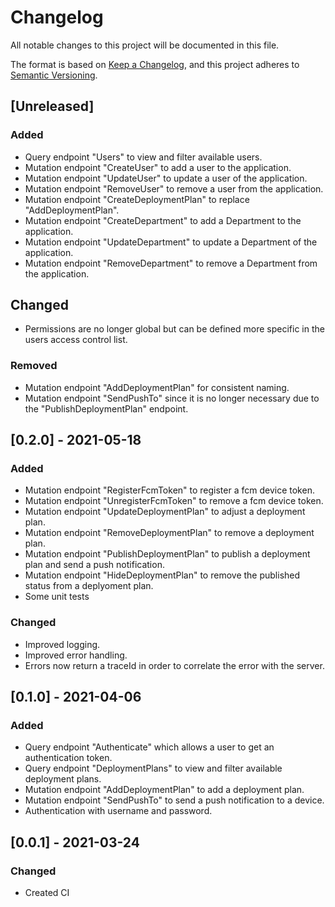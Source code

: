 # Changelog
All notable changes to this project will be documented in this file.

The format is based on [Keep a Changelog](https://keepachangelog.com/en/1.0.0/),
and this project adheres to [Semantic Versioning](https://semver.org/spec/v2.0.0.html).

## [Unreleased]
### Added
- Query endpoint "Users" to view and filter available users.
- Mutation endpoint "CreateUser" to add a user to the application.
- Mutation endpoint "UpdateUser" to update a user of the application.
- Mutation endpoint "RemoveUser" to remove a user from the application.
- Mutation endpoint "CreateDeploymentPlan" to replace "AddDeploymentPlan".
- Mutation endpoint "CreateDepartment" to add a Department to the application.
- Mutation endpoint "UpdateDepartment" to update a Department of the application.
- Mutation endpoint "RemoveDepartment" to remove a Department from the application.

## Changed
- Permissions are no longer global but can be defined more specific in the users access control list.

### Removed
- Mutation endpoint "AddDeploymentPlan" for consistent naming.
- Mutation endpoint "SendPushTo" since it is no longer necessary due to the "PublishDeploymentPlan" endpoint.

## [0.2.0] - 2021-05-18
### Added
- Mutation endpoint "RegisterFcmToken" to register a fcm device token.
- Mutation endpoint "UnregisterFcmToken" to remove a fcm device token.
- Mutation endpoint "UpdateDeploymentPlan" to adjust a deployment plan.
- Mutation endpoint "RemoveDeploymentPlan" to remove a deployment plan.
- Mutation endpoint "PublishDeploymentPlan" to publish a deployment plan and send a push notification.
- Mutation endpoint "HideDeploymentPlan" to remove the published status from a deplyoment plan.
- Some unit tests

### Changed
- Improved logging.
- Improved error handling.
- Errors now return a traceId in order to correlate the error with the server.

## [0.1.0] - 2021-04-06
### Added
- Query endpoint "Authenticate" which allows a user to get an authentication token.
- Query endpoint "DeploymentPlans" to view and filter available deployment plans.
- Mutation endpoint "AddDeploymentPlan" to add a deployment plan.
- Mutation endpoint "SendPushTo" to send a push notification to a device.
- Authentication with username and password.

## [0.0.1] - 2021-03-24
### Changed
- Created CI
